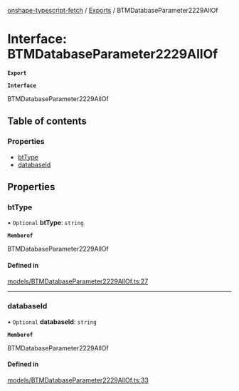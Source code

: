 [onshape-typescript-fetch](../README.md) / [Exports](../modules.md) / BTMDatabaseParameter2229AllOf

# Interface: BTMDatabaseParameter2229AllOf

**`Export`**

**`Interface`**

BTMDatabaseParameter2229AllOf

## Table of contents

### Properties

- [btType](BTMDatabaseParameter2229AllOf.md#bttype)
- [databaseId](BTMDatabaseParameter2229AllOf.md#databaseid)

## Properties

### btType

• `Optional` **btType**: `string`

**`Memberof`**

BTMDatabaseParameter2229AllOf

#### Defined in

[models/BTMDatabaseParameter2229AllOf.ts:27](https://github.com/toebes/onshape-typescript-fetch/blob/3e11ae1/models/BTMDatabaseParameter2229AllOf.ts#L27)

___

### databaseId

• `Optional` **databaseId**: `string`

**`Memberof`**

BTMDatabaseParameter2229AllOf

#### Defined in

[models/BTMDatabaseParameter2229AllOf.ts:33](https://github.com/toebes/onshape-typescript-fetch/blob/3e11ae1/models/BTMDatabaseParameter2229AllOf.ts#L33)
